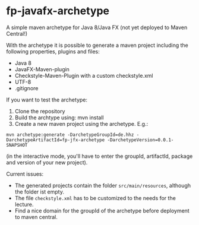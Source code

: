 # fp-javafx-archetype
A simple maven archetype for Java 8/Java FX (not yet deployed to Maven Central!)

With the archetype it is possible to generate a maven project including the following properties, plugins and files:
- Java 8
- JavaFX-Maven-plugin
- Checkstyle-Maven-Plugin with a custom checkstyle.xml
- UTF-8
- .gitignore

If you want to test the archetype:
1. Clone the repository
2. Build the archtype using: mvn install
3. Create a new maven project using the archetype. E.g.:

`mvn archetype:generate -DarchetypeGroupId=de.hhz -DarchetypeArtifactId=fp-jfx-archetype -DarchetypeVersion=0.0.1-SNAPSHOT`

(in the interactive mode, you'll have to enter the groupId, artifactId, package and version of your new project).

Current issues:
* The generated projects contain the folder `src/main/resources`, although the folder ist empty.
* The file `checkstyle.xml` has to be customized to the needs for the lecture.
* Find a nice domain for the groupId of the archetype before deployment to maven central.
